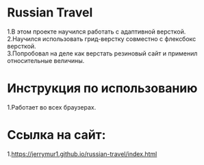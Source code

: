 # Russian Travel
1.В этом проекте научился работать с адаптивной версткой.  
2.Научился использовать грид-верстку совместно с флексбокс версткой.  
3.Попробовал на деле как верстать резиновый сайт и применил относительные величины.  

# Инструкция по использованию
1.Работает во всех браузерах.

# Ссылка на сайт:
1.https://jerrymur1.github.io/russian-travel/index.html

